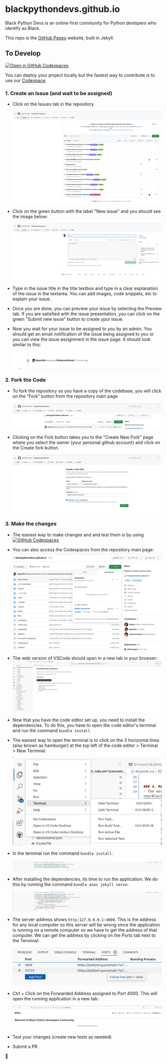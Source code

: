 # blackpythondevs.github.io

Black Python Devs is an online-first community for Python devlopers who identify as Black.

This repo is the [GitHub Pages](https://pages.github.com/) website, built in Jekyll.

## To Develop

[![Open in GitHub Codespaces](https://github.com/codespaces/badge.svg)](https://codespaces.new/BlackPythonDevs/blackpythondevs.github.io)

You can deploy your project locally but the fastest way to contribute is to use our [Codespace](<(https://github.com/features/codespaces/)https://github.com/features/codespaces/>).

### 1. Create an Issue (and wait to be assigned)

- Click on the Issues tab in the repository.

  ![Issues tab](/_repo/issues_tab.png)

- Click on the green button with the label "New issue" and you should see the image below:

  ![New issue button](/_repo/new_issue.png)

- Type in the issue title in the title textbox and type in a clear explanation of the issue in the textarea. You can add images, code snippets, etc to explain your issue.
- Once you are done, you can preview your issue by selecting the Preview tab. If you are satisfied with the issue presentation, you can click on the green "Submit new issue" button to create ypur issue.
- Now you wait for your issue to be assigned to you by an admin. You should get an email notification of the issue being assigned to you or you can view the issue assignment in the issue page. It should look similar to this:

  ![Issue assignment](/_repo/issue_assignment.png)

### 2. Fork the Code

- To fork the repository so you have a copy of the codebase, you will click on the "Fork" button from the repository main page

  ![Fork button](/_repo/fork_button_page.png)

- Clicking on the Fork button takes you to the "Create New Fork" page where you select the owner (your personal github account) and click on the Create fork button.

  ![Create new fork page](/_repo/create_new_fork_page.png)

### 3. Make the changes

- The easiest way to make changes and and test them is by using [![GitHub Codespaces](https://github.com/codespaces/badge.svg)](https://codespaces.new/BlackPythonDevs/blackpythondevs.github.io)
- You can also access the Codespaces from the repository main page:
  ![Codespaces tab](/_repo/codespaces_tab.png)

- The web version of VSCode should open in a new tab in your browser:
  ![BlackPythonDevs Codespace](/_repo/blackpythondevs_codespace.png)

- Now that you have the code editor set up, you need to install the dependencies. To do this, you have to open the code editor's terminal and run the command `bundle install`.
- The easiest way to open the terminal is to click on the 3 horizontal lines (also known as hamburger) at the top left of the code editor > Terminal > New Terminal:

  ![Terminal starter](/_repo/terminal_starter3.png)

- In the terminal run the command `bundle install`.

  ![Bundle install terminal](/_repo/bundle_install_terminal.png)

- After installing the dependencies, its time to run the application. We do this by running the command `bundle exec jekyll serve`:

  ![Jekyll serve terminal](/_repo/jekyll_serve_terminal.png)

- The server address shows `http:127.0.0.0.1:4000`. This is the address for any local computer so this server will be wrong since the application is running on a remote computer so we have to get the address of that computer. We can get the address by clicking on the Ports tab next to the Terminal:

  ![Codespace ports](/_repo/codespace_ports2.png)

- Ctrl + Click on the Forwarded Address assigned to Port 4000. This will open the running application in a new tab:

  ![Running page](/_repo/running_page.png)

- Test your changes (create new tests as needed)
- Submit a PR

🥳
